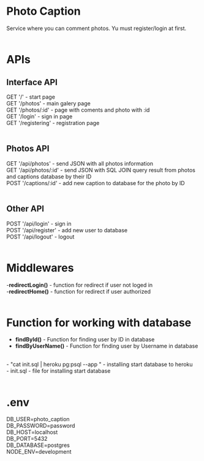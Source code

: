 Photo Caption
=============

Service where you can comment photos. Yu must register/login at first.<br>
<br>

APIs
====

Interface API
-------------

GET '/' - start page<br>
GET '/photos' - main galery page<br>
GET '/photos/:id' - page with coments and photo with :id<br>
GET '/login' - sign in page<br>
GET '/registering' - registration page<br>
<br>

Photos API
----------

GET '/api/photos' - send JSON with all photos information<br>
GET '/api/photos/:id' - send JSON with SQL JOIN query result from photos and captions database by their ID<br>
POST '/captions/:id' - add new caption to database for the photo by ID<br>
<br>

Other API
---------

POST '/api/login' - sign in<br>
POST '/api/register' - add new user to database<br>
POST '/api/logout' - logout<br>
<br>

Middlewares
===========

-__redirectLogin()__ - function for redirect if user not loged in<br>
-__redirectHome()__ - function for redirect if user authorized<br>
<br>

Function for working with database
==================================

- __findById()__ - Function for finding user by ID in database<br>
- __findByUserName()__ - Function for finding user by Username in database<br>
<br>
- "cat init.sql | heroku pg:psql <db.name> --app <app.name>" - installing start database to heroku <br>
- init.sql - file for installing start database<br>
<br>

.env
====

DB_USER=photo_caption<br>
DB_PASSWORD=password<br>
DB_HOST=localhost<br>
DB_PORT=5432<br>
DB_DATABASE=postgres<br>
NODE_ENV=development<br>

